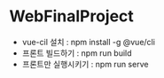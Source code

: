 # WebFinalProject  

- vue-cil 설치 : npm install -g @vue/cli
- 프론트 빌드하기 : npm run build  
- 프론트만 실행시키기 : npm run serve  
